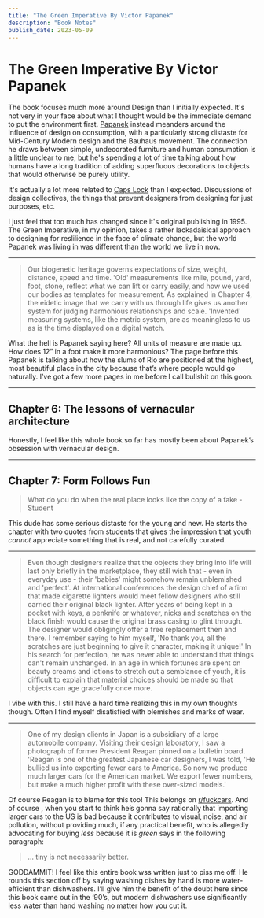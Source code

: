 ```yaml
---
title: "The Green Imperative By Victor Papanek"
description: "Book Notes"
publish_date: 2023-05-09
---
```


# The Green Imperative By Victor Papanek

The book focuses much more around Design than I initially expected. It's not very in your face about what I thought would be the immediate demand to put the environment first. [Papanek](https://en.wikipedia.org/wiki/Victor_Papanek) instead meanders around the influence of design on consumption, with a particularly strong distaste for Mid-Century Modern design and the Bauhaus movement. The connection he draws between simple, undecorated furniture and human consumption is a little unclear to me, but he's spending a lot of time talking about how humans have a long tradition of adding superfluous decorations to objects that would otherwise be purely utility.

It's actually a lot more related to [Caps Lock](https://eyeondesign.aiga.org/in-caps-lock-ruben-pater-untangles-the-relationship-between-graphic-design-and-capitalism/) than I expected. Discussions of design collectives, the things that prevent designers from designing for just purposes, etc.

I just feel that too much has changed since it's original publishing in 1995. The Green Imperative, in my opinion, takes a rather lackadaisical approach to designing for reslilience in the face of climate change, but the world Papanek was living in was different than the world we live in now.

---

> Our biogenetic heritage governs expectations of size, weight, distance, speed and time. 'Old' measurements like mile, pound, yard, foot, stone, reflect what we can lift or carry easily, and how we used our bodies as templates for measurement. As explained in Chapter 4, the eidetic image that we carry with us through life gives us another system for judging harmonious relationships and scale. 'Invented' measuring systems, like the metric system, are as meaningless to us as is the time displayed on a digital watch.

What the hell is Papanek saying here? All units of measure are made up. How does 12” in a foot make it more harmonious? The page before this Papanek is talking about how the slums of Rio are positioned at the highest, most beautiful place in the city because that’s where people would go naturally. I’ve got a few more pages in me before I call bullshit on this goon.

---

## Chapter 6: The lessons of vernacular architecture

Honestly, I feel like this whole book so far has mostly been about Papanek’s obsession with vernacular design. 

---

## Chapter 7: Form Follows Fun

> What do you do when the real place looks like the copy of a fake - Student

This dude has some serious distaste for the young and new. He starts the chapter with two quotes from students that gives the impression that youth _cannot_ appreciate something that is real, and not carefully curated.

---

> Even though designers realize that the objects they bring into life will last only briefly in the marketplace, they still wish that - even in everyday use - their 'babies' might somehow remain unblemished and 'perfect'. At international conferences the design chief of a firm that made cigarette lighters would meet fellow designers who still carried their original black lighter. After years of being kept in a pocket with keys, a penknife or whatever, nicks and scratches on the black finish would cause the original brass casing to glint through. The designer would obligingly offer a free replacement then and there. I remember saying to him myself, 'No thank you, all the scratches are just beginning to give it character, making it unique!' In his search for perfection, he was never able to understand that things can't remain unchanged. In an age in which fortunes are spent on beauty creams and lotions to stretch out a semblance of youth, it is difficult to explain that material choices should be made so that objects can age gracefully once more.

I vibe with this. I still have a hard time realizing this in my own thoughts though. Often I find myself disatisfied with blemishes and marks of wear.

--- 

> One of my design clients in Japan is a subsidiary of a large automobile company. Visiting their design laboratory, I saw a photograph of former President Reagan pinned on a bulletin board. 'Reagan is one of the greatest Japanese car designers, I was told, 'He bullied us into exporting fewer cars to America. So now we produce much larger cars for the American market. We export fewer numbers, but make a much higher profit with these over-sized models.'

Of course Reagan is to blame for this too! This belongs on [r/fuckcars](https://www.reddit.com/r/fuckcars/). And of course , when you start to think he’s gonna say rationally that importing larger cars to the US is bad because it contributes to visual, noise, and air pollution, without providing much, if any practical benefit, who is allegedly advocating for buying *less* because it is *green* says in the following paragraph:

> … tiny is not necessarily better.

GODDAMMIT! I feel like this entire book wss written just to piss me off. He rounds this section off by saying washing dishes by hand is more water-efficient than dishwashers. I’ll give him the benefit of the doubt here since this book came out in the ‘90’s, but modern dishwashers use significantly less water than hand washing no matter how you cut it.
